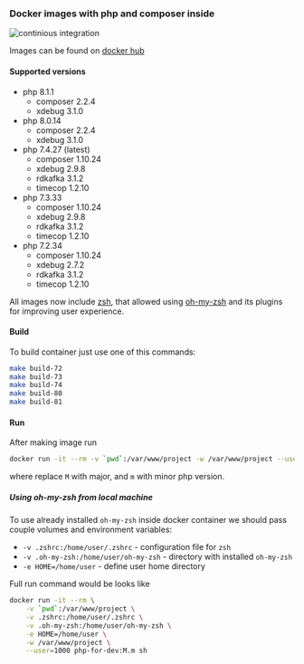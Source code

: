 ### Docker images with php and composer inside

![continious integration](https://github.com/Dannecron/php-docker/workflows/continious%20integration/badge.svg?branch=master&event=push)

Images can be found on [docker hub](https://hub.docker.com/repository/docker/dannecron/php-for-dev)

#### Supported versions

* php 8.1.1
  * composer 2.2.4
  * xdebug 3.1.0
* php 8.0.14
  * composer 2.2.4
  * xdebug 3.1.0
* php 7.4.27 (latest)
  * composer 1.10.24
  * xdebug 2.9.8
  * rdkafka 3.1.2
  * timecop 1.2.10
* php 7.3.33
  * composer 1.10.24
  * xdebug 2.9.8
  * rdkafka 3.1.2
  * timecop 1.2.10
* php 7.2.34
  * composer 1.10.24
  * xdebug 2.7.2
  * rdkafka 3.1.2
  * timecop 1.2.10

All images now include [zsh](https://www.zsh.org/), that allowed using [oh-my-zsh](https://github.com/ohmyzsh/ohmyzsh) and its plugins for improving user experience.

#### Build

To build container just use one of this commands:
```bash
make build-72
make build-73
make build-74
make build-80
make build-81
```

#### Run

After making image run

```bash
docker run -it --rm -v `pwd`:/var/www/project -w /var/www/project --user=1000 php-for-dev:M.m sh
```

where replace `M` with major, and `m` with minor php version.

##### Using oh-my-zsh from local machine

To use already installed `oh-my-zsh` inside docker container we should pass couple volumes and environment variables:
* `-v .zshrc:/home/user/.zshrc` - configuration file for `zsh`
* `-v .oh-my-zsh:/home/user/oh-my-zsh` - directory with installed `oh-my-zsh`
* `-e HOME=/home/user` - define user home directory

Full run command would be looks like
```bash
docker run -it --rm \
    -v `pwd`:/var/www/project \
    -v .zshrc:/home/user/.zshrc \
    -v .oh-my-zsh:/home/user/oh-my-zsh \
    -e HOME=/home/user \
    -w /var/www/project \
    --user=1000 php-for-dev:M.m sh
```
